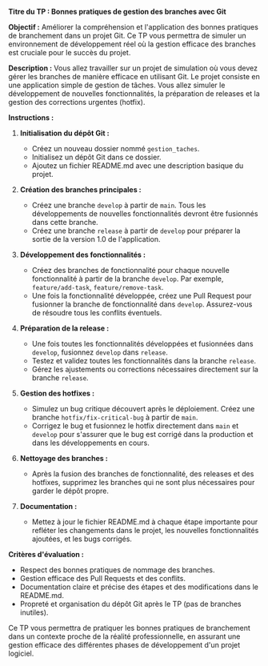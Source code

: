 **Titre du TP : Bonnes pratiques de gestion des branches avec Git**

**Objectif :** Améliorer la compréhension et l'application des bonnes pratiques de branchement dans un projet Git. Ce TP vous permettra de simuler un environnement de développement réel où la gestion efficace des branches est cruciale pour le succès du projet.

**Description :**
Vous allez travailler sur un projet de simulation où vous devez gérer les branches de manière efficace en utilisant Git. Le projet consiste en une application simple de gestion de tâches. Vous allez simuler le développement de nouvelles fonctionnalités, la préparation de releases et la gestion des corrections urgentes (hotfix).

**Instructions :**

1. **Initialisation du dépôt Git :**
   - Créez un nouveau dossier nommé `gestion_taches`.
   - Initialisez un dépôt Git dans ce dossier.
   - Ajoutez un fichier README.md avec une description basique du projet.

2. **Création des branches principales :**
   - Créez une branche `develop` à partir de `main`. Tous les développements de nouvelles fonctionnalités devront être fusionnés dans cette branche.
   - Créez une branche `release` à partir de `develop` pour préparer la sortie de la version 1.0 de l'application.

3. **Développement des fonctionnalités :**
   - Créez des branches de fonctionnalité pour chaque nouvelle fonctionnalité à partir de la branche `develop`. Par exemple, `feature/add-task`, `feature/remove-task`.
   - Une fois la fonctionnalité développée, créez une Pull Request pour fusionner la branche de fonctionnalité dans `develop`. Assurez-vous de résoudre tous les conflits éventuels.

4. **Préparation de la release :**
   - Une fois toutes les fonctionnalités développées et fusionnées dans `develop`, fusionnez `develop` dans `release`.
   - Testez et validez toutes les fonctionnalités dans la branche `release`.
   - Gérez les ajustements ou corrections nécessaires directement sur la branche `release`.

5. **Gestion des hotfixes :**
   - Simulez un bug critique découvert après le déploiement. Créez une branche `hotfix/fix-critical-bug` à partir de `main`.
   - Corrigez le bug et fusionnez le hotfix directement dans `main` et `develop` pour s'assurer que le bug est corrigé dans la production et dans les développements en cours.

6. **Nettoyage des branches :**
   - Après la fusion des branches de fonctionnalité, des releases et des hotfixes, supprimez les branches qui ne sont plus nécessaires pour garder le dépôt propre.

7. **Documentation :**
   - Mettez à jour le fichier README.md à chaque étape importante pour refléter les changements dans le projet, les nouvelles fonctionnalités ajoutées, et les bugs corrigés.

**Critères d'évaluation :**
- Respect des bonnes pratiques de nommage des branches.
- Gestion efficace des Pull Requests et des conflits.
- Documentation claire et précise des étapes et des modifications dans le README.md.
- Propreté et organisation du dépôt Git après le TP (pas de branches inutiles).

Ce TP vous permettra de pratiquer les bonnes pratiques de branchement dans un contexte proche de la réalité professionnelle, en assurant une gestion efficace des différentes phases de développement d'un projet logiciel.